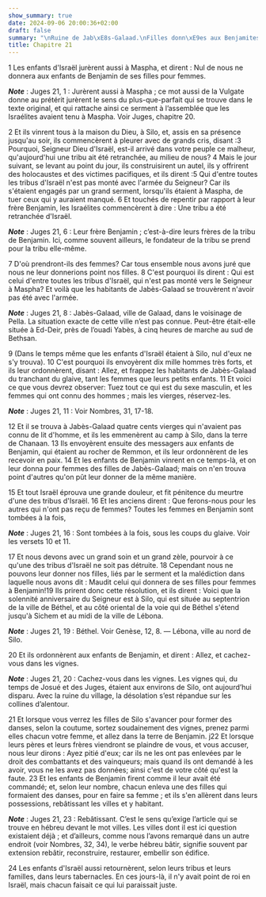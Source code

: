 ```yaml
---
show_summary: true
date: 2024-09-06 20:00:36+02:00
draft: false
summary: "\nRuine de Jab\xE8s-Galaad.\nFilles donn\xE9es aux Benjamites.\n"
title: Chapitre 21
---
```





1 Les enfants d'Israël jurèrent aussi à Maspha, et dirent : Nul de nous ne donnera aux enfants de Benjamin de ses filles pour femmes.

***Note*** :  Juges 21, 1 : Jurèrent aussi à Maspha ; ce mot aussi de la Vulgate donne au prétérit jurèrent le sens du plus-que-parfait qui se trouve dans le texte original, et qui rattache ainsi ce serment à l’assemblée que les Israélites avaient tenu à Maspha. Voir Juges, chapitre 20.


2 Et ils vinrent tous à la maison du Dieu, à Silo, et, assis en sa présence jusqu'au soir, ils commencèrent à pleurer avec de grands cris, disant :3 Pourquoi, Seigneur Dieu d'Israël, est-il arrivé dans votre peuple ce malheur, qu'aujourd'hui une tribu ait été retranchée, au milieu de nous? 4 Mais le jour suivant, se levant au point du jour, ils construisirent un autel, ils y offrirent des holocaustes et des victimes pacifiques, et ils dirent :5 Qui d'entre toutes les tribus d'Israël n'est pas monté avec l'armée du Seigneur? Car ils s'étaient engagés par un grand serment, lorsqu'ils étaient à Maspha, de tuer ceux qui y auraient manqué. 6 Et touchés de repentir par rapport à leur frère Benjamin, les Israélites commencèrent à dire : Une tribu a été retranchée d'Israël.

***Note*** :  Juges 21, 6 : Leur frère Benjamin ; c’est-à-dire leurs frères de la tribu de Benjamin. Ici, comme souvent ailleurs, le fondateur de la tribu se prend pour la tribu elle-même.

7 D'où prendront-ils des femmes? Car tous ensemble nous avons juré que nous ne leur donnerions point nos filles. 8 C'est pourquoi ils dirent : Qui est celui d'entre toutes les tribus d'Israël, qui n'est pas monté vers le Seigneur à Maspha? Et voilà que les habitants de Jabès-Galaad se trouvèrent n'avoir pas été avec l'armée.

***Note*** :  Juges 21, 8 : Jabès-Galaad, ville de Galaad, dans le voisinage de Pella. La situation exacte de cette ville n’est pas connue. Peut-être était-elle située à Ed-Deir, près de l’ouadi Yabès, à cinq heures de marche au sud de Bethsan.

9 (Dans le temps même que les enfants d'Israël étaient à Silo, nul d'eux ne s'y trouva). 10 C'est pourquoi ils envoyèrent dix mille hommes très forts, et ils leur ordonnèrent, disant : Allez, et frappez les habitants de Jabès-Galaad du tranchant du glaive, tant les femmes que leurs petits enfants. 11 Et voici ce que vous devrez observer: Tuez tout ce qui est du sexe masculin, et les femmes qui ont connu des hommes ; mais les vierges, réservez-les.

***Note*** :  Juges 21, 11 : Voir Nombres, 31, 17-18.

12 Et il se trouva à Jabès-Galaad quatre cents vierges qui n'avaient pas connu de lit d'homme, et ils les emmenèrent au camp à Silo, dans la terre de Chanaan. 13 Ils envoyèrent ensuite des messagers aux enfants de Benjamin, qui étaient au rocher de Remmon, et ils leur ordonnèrent de les recevoir en paix. 14 Et les enfants de Benjamin vinrent en ce temps-là, et on leur donna pour femmes des filles de Jabès-Galaad; mais on n'en trouva point d'autres qu'on pût leur donner de la même manière.


15 Et tout Israël éprouva une grande douleur, et fit pénitence du meurtre d'une des tribus d'Israël. 16 Et les anciens dirent : Que ferons-nous pour les autres qui n'ont pas reçu de femmes? Toutes les femmes en Benjamin sont tombées à la fois,

***Note*** :  Juges 21, 16 : Sont tombées à la fois, sous les coups du glaive. Voir les versets 10 et 11.

17 Et nous devons avec un grand soin et un grand zèle, pourvoir à ce qu'une des tribus d'Israël ne soit pas détruite. 18 Cependant nous ne pouvons leur donner nos filles, liés par le serment et la malédiction dans laquelle nous avons dit : Maudit celui qui donnera de ses filles pour femmes à Benjamin!19 Ils prirent donc cette résolution, et ils dirent : Voici que la solennité anniversaire du Seigneur est à Silo, qui est située au septentrion de la ville de Béthel, et au côté oriental de la voie qui de Béthel s'étend jusqu'à Sichem et au midi de la ville de Lébona.

***Note*** :  Juges 21, 19 : Béthel. Voir Genèse, 12, 8. ― Lébona, ville au nord de Silo.

20 Et ils ordonnèrent aux enfants de Benjamin, et dirent : Allez, et cachez-vous dans les vignes.

***Note*** :  Juges 21, 20 : Cachez-vous dans les vignes. Les vignes qui, du temps de Josué et des Juges, étaient aux environs de Silo, ont aujourd’hui disparu. Avec la ruine du village, la désolation s’est répandue sur les collines d’alentour.

21 Et lorsque vous verrez les filles de Silo s'avancer pour former des danses, selon la coutume, sortez soudainement des vignes, prenez parmi elles chacun votre femme, et allez dans la terre de Benjamin. j22 Et lorsque leurs pères et leurs frères viendront se plaindre de vous, et vous accuser, nous leur dirons : Ayez pitié d'eux; car ils ne les ont pas enlevées par le droit des combattants et des vainqueurs; mais quand ils ont demandé à les avoir, vous ne les avez pas données; ainsi c'est de votre côté qu'est la faute. 23 Et les enfants de Benjamin firent comme il leur avait été commandé; et, selon leur nombre, chacun enleva une des filles qui formaient des danses, pour en faire sa femme ; et ils s'en allèrent dans leurs possessions, rebâtissant les villes et y habitant.

***Note*** :  Juges 21, 23 : Rebâtissant. C’est le sens qu’exige l’article qui se trouve en hébreu devant le mot villes. Les villes dont il est ici question existaient déjà ; et d’ailleurs, comme nous l’avons remarqué dans un autre endroit (voir Nombres, 32, 34), le verbe hébreu bâtir, signifie souvent par extension rebâtir, reconstruire, restaurer, embellir son édifice.


24 Les enfants d'Israël aussi retournèrent, selon leurs tribus et leurs familles, dans leurs tabernacles. En ces jours-là, il n'y avait point de roi en Israël, mais chacun faisait ce qui lui paraissait juste.
